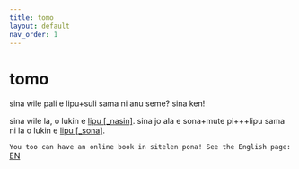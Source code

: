 ```yaml
---
title: tomo
layout: default
nav_order: 1
---
```


# tomo

sina wile pali e lipu+suli sama ni anu seme? sina ken!

sina wile la, o lukin e [lipu [_nasin]](nasin.html). sina jo ala e sona+mute pi+++lipu sama ni la o lukin e [lipu [_sona]](sona.html).


`You too can have an online book in sitelen pona! See the English page:` [EN](inli.html)

